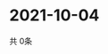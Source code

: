 # 2021-10-04
  共 0条

  <!-- BEGIN -->
  <!-- 最后更新时间Mon Oct 04 2021 15:02:57 GMT+0000 (Coordinated Universal Time) -->
  
  <!-- END -->
  
  